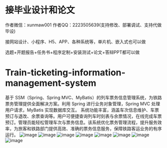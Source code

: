 # 接毕业设计和论文
作者微信：xunmaw001  作者QQ：2223505639(支持修改、部署调试、支持代做毕设)

接网站设计、小程序、H5、APP、各种系统等，单片机、嵌入式也可以做

选题+开题报告+任务书+程序定制+安装测试+论文+答辩PPT都可以做
# Train-ticketing-information-management-system
基于 SSM（Spring、Spring MVC、MyBatis）的列车票务信息管理系统，为铁路票务管理提供全面解决方案。利用 Spring 进行业务对象管理，Spring MVC 处理用户请求，MyBatis 实现数据库交互。  系统功能丰富，涵盖车次信息维护、车票预订与退改、余票查询等。用户可便捷查询列车时刻表与余票情况，在线完成车票预订。管理员能轻松管理车次与票务信息。该系统优化票务管理流程，提升服务效率，为旅客和铁路部门提供高效、准确的票务信息服务，保障铁路客运业务的有序运行。 
![image](https://github.com/user-attachments/assets/295176dd-59c3-4779-bcdc-47967d76f4fb)
![image](https://github.com/user-attachments/assets/05db6e01-8246-4502-8986-ff11472784fd)
![image](https://github.com/user-attachments/assets/558e4de2-314e-4a61-9bdc-5f0c380f05a3)
![image](https://github.com/user-attachments/assets/92970f8e-7c87-493c-9745-f1dc46f79d11)
![image](https://github.com/user-attachments/assets/726020e7-6c22-473e-9707-37b53f9ef301)
![image](https://github.com/user-attachments/assets/1dd3d490-5f53-4224-9f2f-4fd868385266)
![image](https://github.com/user-attachments/assets/cd08d38e-fba3-40c9-bce5-24cf22b93c66)
![image](https://github.com/user-attachments/assets/8535cb94-454d-42af-99c2-796719f06397)
